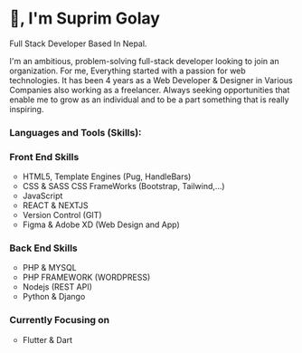 <h1>👋, I'm Suprim Golay</h1>
<p>Full Stack Developer Based In Nepal. </p>
<p>I'm an ambitious, problem-solving full-stack developer looking to join an organization. For me, Everything started with a passion for web technologies. It has been 4 years as a Web Developer & Designer in Various Companies also working as a freelancer. Always seeking opportunities that enable me to grow as an individual and to be a part something that is really inspiring.</p>
<h3 align="left">Languages and Tools (Skills):</h3>
<p align="left">  
 <ul style="list-style:none;padding:0rem;">
       <li>
        <h3>Front End Skills</h3>
         <ul>
           <li>HTML5, Template Engines (Pug, HandleBars)</li>
           <li>CSS & SASS CSS FrameWorks (Bootstrap, Tailwind,...)</li>
           <li>JavaScript</li>
           <li>REACT & NEXTJS</li>
           <li>Version Control (GIT) </li>
           <li>Figma & Adobe XD (Web Design and App) </li>
         </ul>
       </li>
       <li>
        <h3>Back End Skills</h3>
         <ul>
           <li>PHP & MYSQL</li>
           <li>PHP FRAMEWORK (WORDPRESS)</li>
           <li>Nodejs (REST API)</li>
           <li>Python & Django</li>
        </ul>
       </li>
   </ul>
    <ul style="list-style:none;padding:0rem;">
       <li>
        <h3>Currently Focusing on</h3>
         <ul>
           <li>Flutter & Dart</li>
        </ul>
       </li>
   </ul>
</p>
